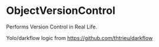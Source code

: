 # ObjectVersionControl

Performs Version Control in Real Life. 

Yolo/darkflow logic from https://github.com/thtrieu/darkflow